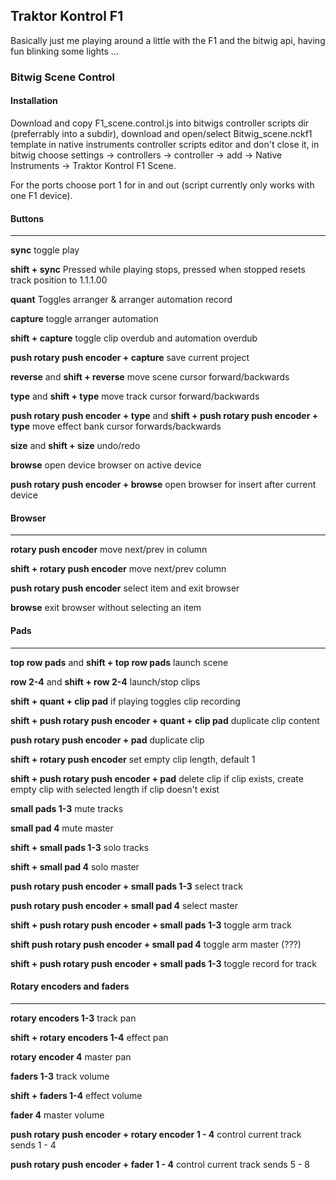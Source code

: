 ## Traktor Kontrol F1

Basically just me playing around a little with the F1 and the bitwig api, having fun blinking some lights ...

### Bitwig Scene Control

#### Installation
Download and copy F1_scene.control.js into bitwigs controller scripts dir (preferrably into a subdir), download and open/select Bitwig_scene.nckf1 template in native instruments controller scripts editor and don't close it, in bitwig choose settings -> controllers -> controller -> add -> Native Instruments -> Traktor Kontrol F1 Scene.

For the ports choose port 1 for in and out (script currently only works with one F1 device).

#### Buttons
---
**sync** toggle play

**shift + sync** Pressed while playing stops, pressed when stopped resets track position to 1.1.1.00

**quant** Toggles arranger & arranger automation record

**capture** toggle arranger automation

**shift + capture** toggle clip overdub and automation overdub

**push rotary push encoder + capture** save current project

**reverse** and **shift + reverse** move scene cursor forward/backwards

**type** and **shift + type** move track cursor forward/backwards

**push rotary push encoder + type** and **shift + push rotary push encoder + type** move effect bank cursor forwards/backwards

**size** and **shift + size** undo/redo

**browse** open device browser on active device

**push rotary push encoder + browse** open browser for insert after current device

#### Browser
---
**rotary push encoder** move next/prev in column

**shift + rotary push encoder** move next/prev column

**push rotary push encoder** select item and exit browser

**browse** exit browser without selecting an item

#### Pads
---
**top row pads** and **shift + top row pads** launch scene

**row 2-4** and **shift + row 2-4** launch/stop clips

**shift + quant + clip pad** if playing toggles clip recording 

**shift + push rotary push encoder + quant + clip pad** duplicate clip content

**push rotary push encoder + pad** duplicate clip

**shift + rotary push encoder** set empty clip length, default 1

**shift + push rotary push encoder + pad** delete clip if clip exists, create empty clip with selected length if clip doesn't exist

**small pads 1-3** mute tracks

**small pad 4** mute master

**shift + small pads 1-3** solo tracks

**shift + small pad 4** solo master

**push rotary push encoder + small pads 1-3** select track

**push rotary push encoder + small pad 4** select master

**shift + push rotary push encoder + small pads 1-3** toggle arm track

**shift push rotary push encoder + small pad 4** toggle arm master (???)

**shift + push rotary push encoder + small pads 1-3** toggle record for track

#### Rotary encoders and faders
---
**rotary encoders 1-3** track pan

**shift + rotary encoders 1-4** effect pan

**rotary encoder 4** master pan

**faders 1-3** track volume

**shift + faders 1-4** effect volume

**fader 4** master volume

**push rotary push encoder + rotary encoder 1 - 4** control current track sends 1 - 4

**push rotary push encoder + fader 1 - 4** control current track sends 5 - 8
